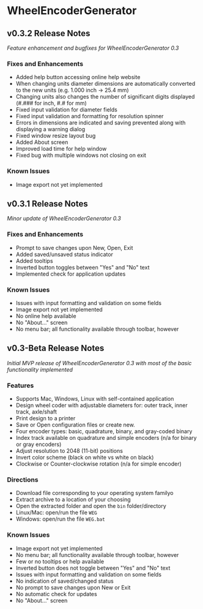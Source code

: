 # WheelEncoderGenerator

## v0.3.2 Release Notes

*Feature enhancement and bugfixes for WheelEncoderGenerator 0.3*

### Fixes and Enhancements
 * Added help button accessing online help website
 * When changing units diameter dimensions are automatically converted to the new units (e.g. 1.000 inch -> 25.4 mm)
 * Changing units also changes the number of significant digits displayed (#.### for inch, #.# for mm)
 * Fixed input validation for diameter fields
 * Fixed input validation and formatting for resolution spinner
 * Errors in dimensions are indicated and saving prevented along with displaying a warning dialog
 * Fixed window resize layout bug
 * Added About screen
 * Improved load time for help window
 * Fixed bug with multiple windows not closing on exit

### Known Issues
 * Image export not yet implemented

## v0.3.1 Release Notes

*Minor update of WheelEncoderGenerator 0.3*

### Fixes and Enhancements
 * Prompt to save changes upon New, Open, Exit
 * Added saved/unsaved status indicator
 * Added tooltips
 * Inverted button toggles between "Yes" and "No" text
 * Implemented check for application updates 

### Known Issues
 * Issues with input formatting and validation on some fields
 * Image export not yet implemented
 * No online help available
 * No "About..." screen
 * No menu bar; all functionality available through toolbar, however

## v0.3-Beta Release Notes

*Initial MVP release of WheelEncoderGenerator 0.3 with most of the basic functionality implemented*

### Features
 * Supports Mac, Windows, Linux with self-contained application
 * Design wheel coder with adjustable diameters for: outer track, inner track, axle/shaft
 * Print design to a printer
 * Save or Open configuration files or create new.
 * Four encoder types: basic, quadrature, binary, and gray-coded binary
 * Index track available on quadrature and simple encoders (n/a for binary or gray encoders)
 * Adjust resolution to 2048 (11-bit) positions
 * Invert color scheme (black on white vs white on black)
 * Clockwise or Counter-clockwise rotation (n/a for simple encoder)

### Directions
 * Download file corresponding to your operating system familyo
 * Extract archive to a location of your choosing
 * Open the extracted folder and open the ```bin``` folder/directory
 * Linux/Mac: open/run the file ```WEG```
 * Windows: open/run the file ```WEG.bat```

### Known Issues
 * Image export not yet implemented
 * No menu bar; all functionality available through toolbar, however
 * Few or no tooltips or help available
 * Inverted button does not toggle between "Yes" and "No" text
 * Issues with input formatting and validation on some fields
 * No indication of saved/changed status
 * No prompt to save changes upon New or Exit
 * No automatic check for updates
 * No "About..." screen
